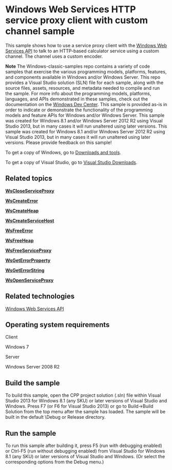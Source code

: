 Windows Web Services HTTP service proxy client with custom channel sample
=========================================================================

This sample shows how to use a service proxy client with the [Windows Web Services API](http://msdn.microsoft.com/en-us/library/windows/desktop/dd430435) to talk to an HTTP-based calculator service using a custom channel. The channel uses a custom encoder.

**Note**  The Windows-classic-samples repo contains a variety of code samples that exercise the various programming models, platforms, features, and components available in Windows and/or Windows Server. This repo provides a Visual Studio solution (SLN) file for each sample, along with the source files, assets, resources, and metadata needed to compile and run the sample. For more info about the programming models, platforms, languages, and APIs demonstrated in these samples, check out the documentation on the [Windows Dev Center](https://dev.windows.com). This sample is provided as-is in order to indicate or demonstrate the functionality of the programming models and feature APIs for Windows and/or Windows Server. This sample was created for Windows 8.1 and/or Windows Server 2012 R2 using Visual Studio 2013, but in many cases it will run unaltered using later versions. This sample was created for Windows 8.1 and/or Windows Server 2012 R2 using Visual Studio 2013, but in many cases it will run unaltered using later versions. Please provide feedback on this sample!

To get a copy of Windows, go to [Downloads and tools](http://go.microsoft.com/fwlink/p/?linkid=301696).

To get a copy of Visual Studio, go to [Visual Studio Downloads](http://go.microsoft.com/fwlink/p/?linkid=301697).

Related topics
--------------

[**WsCloseServiceProxy**](http://msdn.microsoft.com/en-us/library/windows/desktop/dd430490)

[**WsCreateError**](http://msdn.microsoft.com/en-us/library/windows/desktop/dd430497)

[**WsCreateHeap**](http://msdn.microsoft.com/en-us/library/windows/desktop/dd430499)

[**WsCreateServiceHost**](http://msdn.microsoft.com/en-us/library/windows/desktop/dd430506)

[**WsFreeError**](http://msdn.microsoft.com/en-us/library/windows/desktop/dd430526)

[**WsFreeHeap**](http://msdn.microsoft.com/en-us/library/windows/desktop/dd430527)

[**WsFreeServiceProxy**](http://msdn.microsoft.com/en-us/library/windows/desktop/dd430534)

[**WsGetErrorProperty**](http://msdn.microsoft.com/en-us/library/windows/desktop/dd430539)

[**WsGetErrorString**](http://msdn.microsoft.com/en-us/library/windows/desktop/dd430540)

[**WsOpenServiceProxy**](http://msdn.microsoft.com/en-us/library/windows/desktop/dd430577)

Related technologies
--------------------

[Windows Web Services API](http://msdn.microsoft.com/en-us/library/windows/desktop/dd430435)

Operating system requirements
-----------------------------

Client

Windows 7

Server

Windows Server 2008 R2

Build the sample
----------------

To build this sample, open the CPP project solution (.sln) file within Visual Studio 2013 for Windows 8.1 (any SKU) or later versions of Visual Studio and Windows. Press F7 (or F6 for Visual Studio 2013) or go to Build-\>Build Solution from the top menu after the sample has loaded. The sample will be built in the default \\Debug or Release directory.

Run the sample
--------------

To run this sample after building it, press F5 (run with debugging enabled) or Ctrl-F5 (run without debugging enabled) from Visual Studio for Windows 8.1 (any SKU) or later versions of Visual Studio and Windows. (Or select the corresponding options from the Debug menu.)

